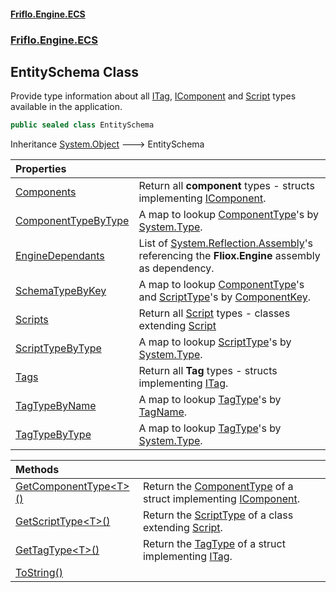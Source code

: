 #### [Friflo.Engine.ECS](index.md 'index')
### [Friflo.Engine.ECS](Friflo.Engine.ECS.md 'Friflo.Engine.ECS')

## EntitySchema Class

Provide type information about all [ITag](ITag.md 'Friflo.Engine.ECS.ITag'), [IComponent](IComponent.md 'Friflo.Engine.ECS.IComponent') and [Script](Script.md 'Friflo.Engine.ECS.Script') types
available in the application.

```csharp
public sealed class EntitySchema
```

Inheritance [System.Object](https://docs.microsoft.com/en-us/dotnet/api/System.Object 'System.Object') &#129106; EntitySchema

| Properties | |
| :--- | :--- |
| [Components](EntitySchema.Components.md 'Friflo.Engine.ECS.EntitySchema.Components') | Return all <b>component</b> types - structs implementing [IComponent](IComponent.md 'Friflo.Engine.ECS.IComponent'). |
| [ComponentTypeByType](EntitySchema.ComponentTypeByType.md 'Friflo.Engine.ECS.EntitySchema.ComponentTypeByType') | A map to lookup [ComponentType](ComponentType.md 'Friflo.Engine.ECS.ComponentType')'s by [System.Type](https://docs.microsoft.com/en-us/dotnet/api/System.Type 'System.Type'). |
| [EngineDependants](EntitySchema.EngineDependants.md 'Friflo.Engine.ECS.EntitySchema.EngineDependants') | List of [System.Reflection.Assembly](https://docs.microsoft.com/en-us/dotnet/api/System.Reflection.Assembly 'System.Reflection.Assembly')'s referencing the <b>Fliox.Engine</b> assembly as dependency. |
| [SchemaTypeByKey](EntitySchema.SchemaTypeByKey.md 'Friflo.Engine.ECS.EntitySchema.SchemaTypeByKey') | A map to lookup [ComponentType](ComponentType.md 'Friflo.Engine.ECS.ComponentType')'s and [ScriptType](ScriptType.md 'Friflo.Engine.ECS.ScriptType')'s by [ComponentKey](SchemaType.ComponentKey.md 'Friflo.Engine.ECS.SchemaType.ComponentKey'). |
| [Scripts](EntitySchema.Scripts.md 'Friflo.Engine.ECS.EntitySchema.Scripts') | Return all [Script](Script.md 'Friflo.Engine.ECS.Script') types - classes extending [Script](Script.md 'Friflo.Engine.ECS.Script') |
| [ScriptTypeByType](EntitySchema.ScriptTypeByType.md 'Friflo.Engine.ECS.EntitySchema.ScriptTypeByType') | A map to lookup [ScriptType](ScriptType.md 'Friflo.Engine.ECS.ScriptType')'s by [System.Type](https://docs.microsoft.com/en-us/dotnet/api/System.Type 'System.Type'). |
| [Tags](EntitySchema.Tags.md 'Friflo.Engine.ECS.EntitySchema.Tags') | Return all <b>Tag</b> types - structs implementing [ITag](ITag.md 'Friflo.Engine.ECS.ITag'). |
| [TagTypeByName](EntitySchema.TagTypeByName.md 'Friflo.Engine.ECS.EntitySchema.TagTypeByName') | A map to lookup [TagType](TagType.md 'Friflo.Engine.ECS.TagType')'s by [TagName](TagType.TagName.md 'Friflo.Engine.ECS.TagType.TagName'). |
| [TagTypeByType](EntitySchema.TagTypeByType.md 'Friflo.Engine.ECS.EntitySchema.TagTypeByType') | A map to lookup [TagType](TagType.md 'Friflo.Engine.ECS.TagType')'s by [System.Type](https://docs.microsoft.com/en-us/dotnet/api/System.Type 'System.Type'). |

| Methods | |
| :--- | :--- |
| [GetComponentType&lt;T&gt;()](EntitySchema.GetComponentType_T_().md 'Friflo.Engine.ECS.EntitySchema.GetComponentType<T>()') | Return the [ComponentType](ComponentType.md 'Friflo.Engine.ECS.ComponentType') of a struct implementing [IComponent](IComponent.md 'Friflo.Engine.ECS.IComponent'). |
| [GetScriptType&lt;T&gt;()](EntitySchema.GetScriptType_T_().md 'Friflo.Engine.ECS.EntitySchema.GetScriptType<T>()') | Return the [ScriptType](ScriptType.md 'Friflo.Engine.ECS.ScriptType') of a class extending [Script](Script.md 'Friflo.Engine.ECS.Script'). |
| [GetTagType&lt;T&gt;()](EntitySchema.GetTagType_T_().md 'Friflo.Engine.ECS.EntitySchema.GetTagType<T>()') | Return the [TagType](TagType.md 'Friflo.Engine.ECS.TagType') of a struct implementing [ITag](ITag.md 'Friflo.Engine.ECS.ITag'). |
| [ToString()](EntitySchema.ToString().md 'Friflo.Engine.ECS.EntitySchema.ToString()') | |
